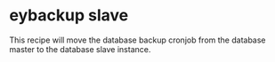 # eybackup slave

This recipe will move the database backup cronjob from the database master to the database slave instance.
